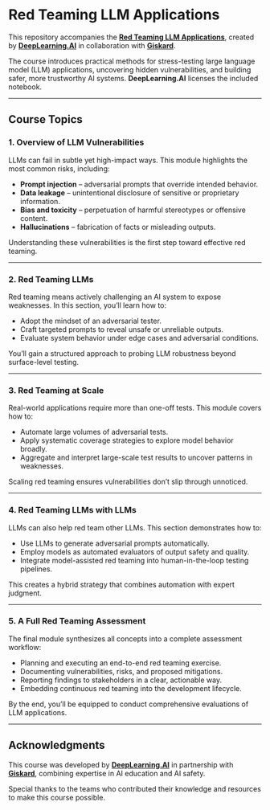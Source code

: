 # Red Teaming LLM Applications

This repository accompanies the **[Red Teaming LLM Applications](https://www.deeplearning.ai/short-courses/red-teaming-llm-applications/)**, created by **[DeepLearning.AI](https://www.deeplearning.ai/)** in collaboration with **[Giskard](https://www.giskard.ai/)**.

The course introduces practical methods for stress-testing large language model (LLM) applications, uncovering hidden vulnerabilities, and building safer, more trustworthy AI systems. **DeepLearning.AI** licenses the included notebook.

---

## Course Topics

### 1. Overview of LLM Vulnerabilities

LLMs can fail in subtle yet high-impact ways. This module highlights the most common risks, including:

* **Prompt injection** – adversarial prompts that override intended behavior.
* **Data leakage** – unintentional disclosure of sensitive or proprietary information.
* **Bias and toxicity** – perpetuation of harmful stereotypes or offensive content.
* **Hallucinations** – fabrication of facts or misleading outputs.

Understanding these vulnerabilities is the first step toward effective red teaming.

---

### 2. Red Teaming LLMs

Red teaming means actively challenging an AI system to expose weaknesses. In this section, you’ll learn how to:

* Adopt the mindset of an adversarial tester.
* Craft targeted prompts to reveal unsafe or unreliable outputs.
* Evaluate system behavior under edge cases and adversarial conditions.

You’ll gain a structured approach to probing LLM robustness beyond surface-level testing.

---

### 3. Red Teaming at Scale

Real-world applications require more than one-off tests. This module covers how to:

* Automate large volumes of adversarial tests.
* Apply systematic coverage strategies to explore model behavior broadly.
* Aggregate and interpret large-scale test results to uncover patterns in weaknesses.

Scaling red teaming ensures vulnerabilities don’t slip through unnoticed.

---

### 4. Red Teaming LLMs with LLMs

LLMs can also help red team other LLMs. This section demonstrates how to:

* Use LLMs to generate adversarial prompts automatically.
* Employ models as automated evaluators of output safety and quality.
* Integrate model-assisted red teaming into human-in-the-loop testing pipelines.

This creates a hybrid strategy that combines automation with expert judgment.

---

### 5. A Full Red Teaming Assessment

The final module synthesizes all concepts into a complete assessment workflow:

* Planning and executing an end-to-end red teaming exercise.
* Documenting vulnerabilities, risks, and proposed mitigations.
* Reporting findings to stakeholders in a clear, actionable way.
* Embedding continuous red teaming into the development lifecycle.

By the end, you’ll be equipped to conduct comprehensive evaluations of LLM applications.

---

## Acknowledgments

This course was developed by **[DeepLearning.AI](https://www.deeplearning.ai/)** in partnership with **[Giskard](https://www.giskard.ai/)**, combining expertise in AI education and AI safety.

Special thanks to the teams who contributed their knowledge and resources to make this course possible.

